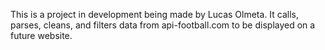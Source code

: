 This is a project in development being made by Lucas Olmeta. It calls, parses, cleans, and filters data from api-football.com to be displayed on a future website.
